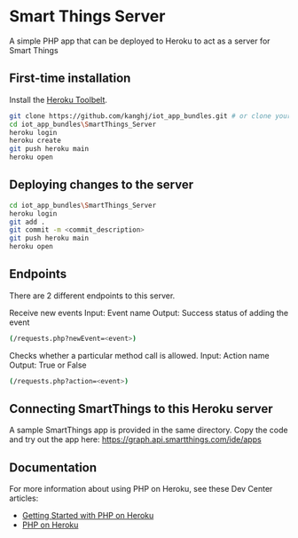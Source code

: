 # Smart Things Server

A simple PHP app that can be deployed to Heroku to act as a server for Smart Things


## First-time installation

Install the [Heroku Toolbelt](https://toolbelt.heroku.com/).

```sh
git clone https://github.com/kanghj/iot_app_bundles.git # or clone your own fork
cd iot_app_bundles\SmartThings_Server
heroku login
heroku create
git push heroku main
heroku open
```
## Deploying changes to the server

```sh
cd iot_app_bundles\SmartThings_Server
heroku login
git add .
git commit -m <commit_description>
git push heroku main
heroku open
``` 

## Endpoints

There are 2 different endpoints to this server.

Receive new events 
Input: Event name Output: Success status of adding the event
```sh
(/requests.php?newEvent=<event>) 
 ```
 
Checks whether a particular method call is allowed. 
Input: Action name Output: True or False
```sh
(/requests.php?action=<event>) 
 ```
 
## Connecting SmartThings to this Heroku server

A sample SmartThings app is provided in the same directory. 
Copy the code and try out the app here: https://graph.api.smartthings.com/ide/apps


## Documentation

For more information about using PHP on Heroku, see these Dev Center articles:

- [Getting Started with PHP on Heroku](https://devcenter.heroku.com/articles/getting-started-with-php)
- [PHP on Heroku](https://devcenter.heroku.com/categories/php)
